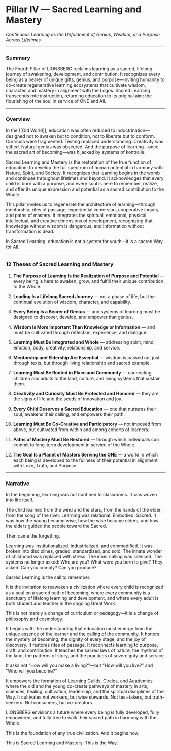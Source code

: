 # Pillar IV — Sacred Learning and Mastery

_Continuous Learning as the Unfoldment of Genius, Wisdom, and Purpose Across Lifetimes_

---

### **Summary**

The Fourth Pillar of LIONSBERG reclaims learning as a sacred, lifelong journey of awakening, development, and contribution. It recognizes every being as a bearer of unique gifts, genius, and purpose—inviting humanity to co-create regenerative learning ecosystems that cultivate wisdom, character, and mastery in alignment with the Logos. Sacred Learning transcends rote instruction, returning education to its original aim: the flourishing of the soul in service of ONE and All.

---

### **Overview**

In the [[Old World]], education was often reduced to indoctrination—designed not to awaken but to condition, not to liberate but to conform. Curricula were fragmented. Testing replaced understanding. Creativity was stifled. Natural genius was obscured. And the purpose of learning—once the sacred art of becoming—was hijacked by systems of kontrolle.

Sacred Learning and Mastery is the restoration of the true function of education: to develop the full spectrum of human potential in harmony with Nature, Spirit, and Society. It recognizes that learning begins in the womb and continues throughout lifetimes and beyond. It acknowledges that every child is born with a purpose, and every soul is here to remember, realize, and offer its unique expression and potential as a sacred contribution to the Whole.

This pillar invites us to regenerate the architecture of learning—through mentorship, rites of passage, experiential immersion, cooperative inquiry, and paths of mastery. It integrates the spiritual, emotional, physical, intellectual, and creative dimensions of development, recognizing that knowledge without wisdom is dangerous, and information without transformation is dead.

In Sacred Learning, education is not a system for youth—it is a sacred Way for All.

---

### **12 Theses of Sacred Learning and Mastery**

1. **The Purpose of Learning Is the Realization of Purpose and Potential** — every being is here to awaken, grow, and fulfill their unique contribution to the Whole.
    
2. **Leading Is a Lifelong Sacred Journey** — not a phase of life, but the continual evolution of wisdom, character, and capability.
    
3. **Every Being Is a Bearer of Genius** — and systems of learning must be designed to discover, develop, and empower that genius.
    
4. **Wisdom Is More Important Than Knowledge or Information** — and must be cultivated through reflection, experience, and dialogue.
    
5. **Learning Must Be Integrated and Whole** — addressing spirit, mind, emotion, body, creativity, relationship, and service.
    
6. **Mentorship and Eldership Are Essential** — wisdom is passed not just through texts, but through living relationship and sacred example.
    
7. **Learning Must Be Rooted in Place and Community** — connecting children and adults to the land, culture, and living systems that sustain them.
    
8. **Creativity and Curiosity Must Be Protected and Honored** — they are the signs of life and the seeds of innovation and joy.
    
9. **Every Child Deserves a Sacred Education** — one that nurtures their soul, awakens their calling, and empowers their path.
    
10. **Learning Must Be Co-Creative and Participatory** — not imposed from above, but cultivated from within and among cohorts of learners.
    
11. **Paths of Mastery Must Be Restored** — through which individuals can commit to long-term development in service of the Whole.
    
12. **The Goal Is a Planet of Masters Serving the ONE** — a world in which each being is developed to the fullness of their potential in alignment with Love, Truth, and Purpose.
    

---

### **Narrative**

In the beginning, learning was not confined to classrooms. It was woven into life itself.

The child learned from the wind and the stars, from the hands of the elder, from the song of the river. Learning was relational. Embodied. Sacred. It was how the young became wise, how the wise became elders, and how the elders guided the people toward the Sacred.

Then came the forgetting.

Learning was institutionalized, industrialized, and commodified. It was broken into disciplines, graded, standardized, and sold. The innate wonder of childhood was replaced with stress. The inner calling was silenced. The systems no longer asked: Who are you? What were you born to give? They asked: Can you comply? Can you produce?

Sacred Learning is the call to remember.

It is the invitation to reawaken a civilization where every child is recognized as a soul on a sacred path of becoming, where every community is a sanctuary of lifelong learning and development, and where every adult is both student and teacher in the ongoing Great Work.

This is not merely a change of curriculum or pedagogy—it is a change of philosophy and cosmology.

It begins with the understanding that education must emerge from the unique essence of the learner and the calling of the community. It honors the mystery of becoming, the dignity of every stage, and the joy of discovery. It restores rites of passage. It reconnects learning to purpose, craft, and contribution. It teaches the sacred laws of nature, the rhythms of the land, the patterns of story, and the practices of sovereignty and service.

It asks not “How will you make a living?”—but “How will you live?" and "Who will you become?”

It empowers the formation of Learning Guilds, Circles, and Academies where the old and the young co-create pathways of mastery in arts, sciences, healing, cultivation, leadership, and the spiritual disciplines of the Way. It cultivates not workers, but wise stewards. Not test-takers, but truth-seekers. Not consumers, but co-creators.

LIONSBERG envisions a future where every being is fully developed, fully empowered, and fully free to walk their sacred path in harmony with the Whole.

This is the foundation of any true civilization. And it begins now.

This is Sacred Learning and Mastery. This is the Way.